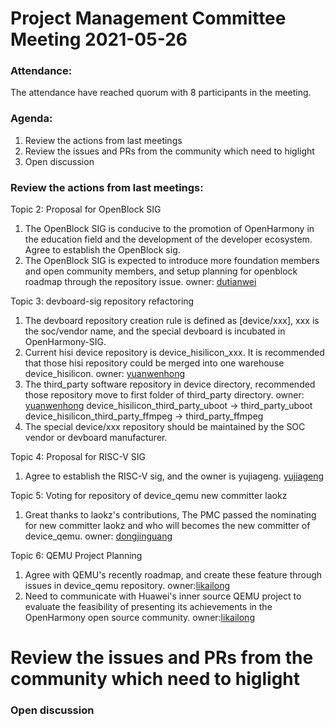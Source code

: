 # Project Management Committee Meeting 2021-05-26

### Attendance:
The attendance have reached quorum with 8 participants in the meeting.

### Agenda:

 1. Review the actions from last meetings
 2. Review the issues and PRs from the community which need to higlight
 3. Open discussion


### Review the actions from last meetings:

Topic 2: Proposal for OpenBlock SIG
1. The OpenBlock SIG is conducive to the promotion of OpenHarmony in the education field and the development of the developer ecosystem. Agree to establish the OpenBlock sig.
2. The OpenBlock SIG is expected to introduce more foundation members and open community members, and setup planning for openblock roadmap through the repository issue. owner: [dutianwei](https://gitee.com/duzc2)

Topic 3: devboard-sig repository refactoring
1. The devboard repository creation rule is defined as [device/xxx], xxx is the soc/vendor name, and the special devboard is incubated in OpenHarmony-SIG.
2. Current hisi device repository is device_hisilicon_xxx. It is recommended that those hisi repository could be merged into one warehouse device_hisilicon.  owner: [yuanwenhong](https://gitee.com/yuanwhong)
3. The third_party software repository in device directory, recommended those repository move to first folder of third_party directory. owner: [yuanwenhong](https://gitee.com/yuanwhong)
device_hisilicon_third_party_uboot -> third_party_uboot
device_hisilicon_third_party_ffmpeg -> third_party_ffmpeg
4. The special device/xxx repository should be maintained by the SOC vendor or devboard manufacturer.

Topic 4: Proposal for RISC-V SIG 
1. Agree to establish the RISC-V sig, and the owner is yujiageng. [yujiageng](https://gitee.com/yu_jia_geng)


Topic 5: Voting for repository of device_qemu new committer laokz
1. Great thanks to laokz's contributions, The PMC passed the nominating for new committer laokz and who will becomes the new committer of device_qemu. owner: [dongjinguang](https://gitee.com/dongjinguang)


Topic 6: QEMU Project Planning
1. Agree with QEMU's recently roadmap, and create these feature through issues in device_qemu repository.  owner:[likailong](https://gitee.com/kkup180)
2. Need to communicate with Huawei's inner source QEMU project to evaluate the feasibility of presenting its achievements in the OpenHarmony open source community. owner:[likailong](https://gitee.com/kkup180)


# Review the issues and PRs from the community which need to higlight


### Open discussion
